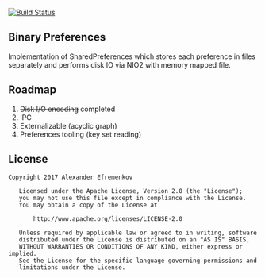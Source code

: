 [![Build Status](https://travis-ci.org/iamironz/binaryprefs.svg?branch=master)](https://travis-ci.org/iamironz/binaryprefs)

## Binary Preferences

Implementation of SharedPreferences which stores each preference in files
separately and performs disk IO via NIO2 with memory mapped file.

## Roadmap

1. ~~Disk I/O encoding~~ completed
2. IPC
3. Externalizable (acyclic graph)
4. Preferences tooling (key set reading)

## License
```
Copyright 2017 Alexander Efremenkov

   Licensed under the Apache License, Version 2.0 (the "License");
   you may not use this file except in compliance with the License.
   You may obtain a copy of the License at

       http://www.apache.org/licenses/LICENSE-2.0

   Unless required by applicable law or agreed to in writing, software
   distributed under the License is distributed on an "AS IS" BASIS,
   WITHOUT WARRANTIES OR CONDITIONS OF ANY KIND, either express or implied.
   See the License for the specific language governing permissions and
   limitations under the License.
```
